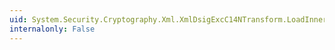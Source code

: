 ```yaml
---
uid: System.Security.Cryptography.Xml.XmlDsigExcC14NTransform.LoadInnerXml(System.Xml.XmlNodeList)
internalonly: False
---
```

